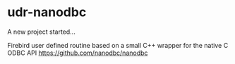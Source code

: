 # udr-nanodbc

А new project started... 

Firebird user defined routine based on a small C++ wrapper for the native C ODBC API https://github.com/nanodbc/nanodbc
